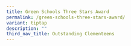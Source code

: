 ```yaml
---
title: Green Schools Three Stars Award
permalink: /green-schools-three-stars-award/
variant: tiptap
description: ""
third_nav_title: Outstanding Clementeens
---
```


